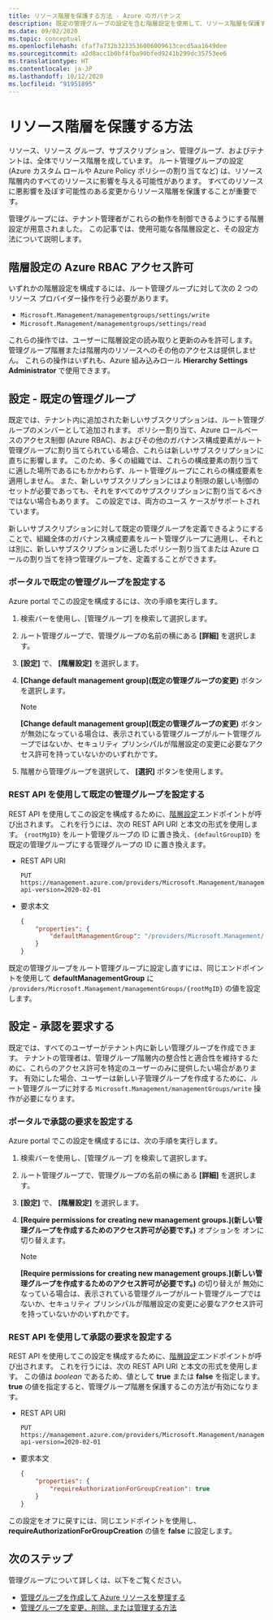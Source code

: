 ```yaml
---
title: リソース階層を保護する方法 - Azure のガバナンス
description: 既定の管理グループの設定を含む階層設定を使用して、リソース階層を保護する方法について説明します。
ms.date: 09/02/2020
ms.topic: conceptual
ms.openlocfilehash: cfaf7a732b3233536006009613cecd5aa1649dee
ms.sourcegitcommit: a2d8acc1b0bf4fba90bfed9241b299dc35753ee6
ms.translationtype: HT
ms.contentlocale: ja-JP
ms.lasthandoff: 10/12/2020
ms.locfileid: "91951895"
---
```

# <a name="how-to-protect-your-resource-hierarchy"></a>リソース階層を保護する方法

リソース、リソース グループ、サブスクリプション、管理グループ、およびテナントは、全体でリソース階層を成しています。 ルート管理グループの設定 (Azure カスタム ロールや Azure Policy ポリシーの割り当てなど) は、リソース階層内のすべてのリソースに影響を与える可能性があります。 すべてのリソースに悪影響を及ぼす可能性のある変更からリソース階層を保護することが重要です。

管理グループには、テナント管理者がこれらの動作を制御できるようにする階層設定が用意されました。 この記事では、使用可能な各階層設定と、その設定方法について説明します。

## <a name="azure-rbac-permissions-for-hierarchy-settings"></a>階層設定の Azure RBAC アクセス許可

いずれかの階層設定を構成するには、ルート管理グループに対して次の 2 つのリソース プロバイダー操作を行う必要があります。

- `Microsoft.Management/managementgroups/settings/write`
- `Microsoft.Management/managementgroups/settings/read`

これらの操作では、ユーザーに階層設定の読み取りと更新のみを許可します。 管理グループ階層または階層内のリソースへのその他のアクセスは提供しません。 これらの操作はいずれも、Azure 組み込みロール **Hierarchy Settings Administrator** で使用できます。

## <a name="setting---default-management-group"></a>設定 - 既定の管理グループ

既定では、テナント内に追加された新しいサブスクリプションは、ルート管理グループのメンバーとして追加されます。 ポリシー割り当て、Azure ロールベースのアクセス制御 (Azure RBAC)、およびその他のガバナンス構成要素がルート管理グループに割り当てられている場合、これらは新しいサブスクリプションに直ちに影響します。 このため、多くの組織では、これらの構成要素の割り当てに適した場所であるにもかかわらず、ルート管理グループにこれらの構成要素を適用しません。 また、新しいサブスクリプションにはより制限の厳しい制御のセットが必要であっても、それをすべてのサブスクリプションに割り当てるべきではない場合もあります。 この設定では、両方のユース ケースがサポートされています。

新しいサブスクリプションに対して既定の管理グループを定義できるようにすることで、組織全体のガバナンス構成要素をルート管理グループに適用し、それとは別に、新しいサブスクリプションに適したポリシー割り当てまたは Azure ロールの割り当てを持つ管理グループを、定義することができます。

### <a name="set-default-management-group-in-portal"></a>ポータルで既定の管理グループを設定する

Azure portal でこの設定を構成するには、次の手順を実行します。

1. 検索バーを使用し、[管理グループ] を検索して選択します。

1. ルート管理グループで、管理グループの名前の横にある **[詳細]** を選択します。

1. **[設定]** で、 **[階層設定]** を選択します。

1. **[Change default management group]\(既定の管理グループの変更\)** ボタンを選択します。

   > [!NOTE]
   > **[Change default management group]\(既定の管理グループの変更\)** ボタンが無効になっている場合は、表示されている管理グループがルート管理グループではないか、セキュリティ プリンシパルが階層設定の変更に必要なアクセス許可を持っていないかのいずれかです。

1. 階層から管理グループを選択して、 **[選択]** ボタンを使用します。

### <a name="set-default-management-group-with-rest-api"></a>REST API を使用して既定の管理グループを設定する

REST API を使用してこの設定を構成するために、[階層設定](/rest/api/resources/hierarchysettings)エンドポイントが呼び出されます。 これを行うには、次の REST API URI と本文の形式を使用します。 `{rootMgID}` をルート管理グループの ID に置き換え、`{defaultGroupID}` を既定の管理グループにする管理グループの ID に置き換えます。

- REST API URI

  ```http
  PUT https://management.azure.com/providers/Microsoft.Management/managementGroups/{rootMgID}/settings/default?api-version=2020-02-01
  ```

- 要求本文

  ```json
  {
      "properties": {
          "defaultManagementGroup": "/providers/Microsoft.Management/managementGroups/{defaultGroupID}"
      }
  }
  ```

既定の管理グループをルート管理グループに設定し直すには、同じエンドポイントを使用して **defaultManagementGroup** に `/providers/Microsoft.Management/managementGroups/{rootMgID}` の値を設定します。

## <a name="setting---require-authorization"></a>設定 - 承認を要求する

既定では、すべてのユーザーがテナント内に新しい管理グループを作成できます。 テナントの管理者は、管理グループ階層内の整合性と適合性を維持するために、これらのアクセス許可を特定のユーザーのみに提供したい場合があります。 有効にした場合、ユーザーは新しい子管理グループを作成するために、ルート管理グループに対する `Microsoft.Management/managementGroups/write` 操作が必要になります。

### <a name="set-require-authorization-in-portal"></a>ポータルで承認の要求を設定する

Azure portal でこの設定を構成するには、次の手順を実行します。

1. 検索バーを使用し、[管理グループ] を検索して選択します。

1. ルート管理グループで、管理グループの名前の横にある **[詳細]** を選択します。

1. **[設定]** で、 **[階層設定]** を選択します。

1. **[Require permissions for creating new management groups.]\(新しい管理グループを作成するためのアクセス許可が必要です。\)** オプションを オンに切り替えます。

   > [!NOTE]
   > **[Require permissions for creating new management groups.]\(新しい管理グループを作成するためのアクセス許可が必要です。\)** の切り替えが 無効になっている場合は、表示されている管理グループがルート管理グループではないか、セキュリティ プリンシパルが階層設定の変更に必要なアクセス許可を持っていないかのいずれかです。

### <a name="set-require-authorization-with-rest-api"></a>REST API を使用して承認の要求を設定する

REST API を使用してこの設定を構成するために、[階層設定](/rest/api/resources/hierarchysettings)エンドポイントが呼び出されます。 これを行うには、次の REST API URI と本文の形式を使用します。 この値は _boolean_ であるため、値として **true** または **false** を指定します。 **true** の値を指定すると、管理グループ階層を保護するこの方法が有効になります。

- REST API URI

  ```http
  PUT https://management.azure.com/providers/Microsoft.Management/managementGroups/{rootMgID}/settings/default?api-version=2020-02-01
  ```

- 要求本文

  ```json
  {
      "properties": {
          "requireAuthorizationForGroupCreation": true
      }
  }
  ```

この設定をオフに戻すには、同じエンドポイントを使用し、**requireAuthorizationForGroupCreation** の値を **false** に設定します。

## <a name="next-steps"></a>次のステップ

管理グループについて詳しくは、以下をご覧ください。

- [管理グループを作成して Azure リソースを整理する](../create-management-group-portal.md)
- [管理グループを変更、削除、または管理する方法](../manage.md)